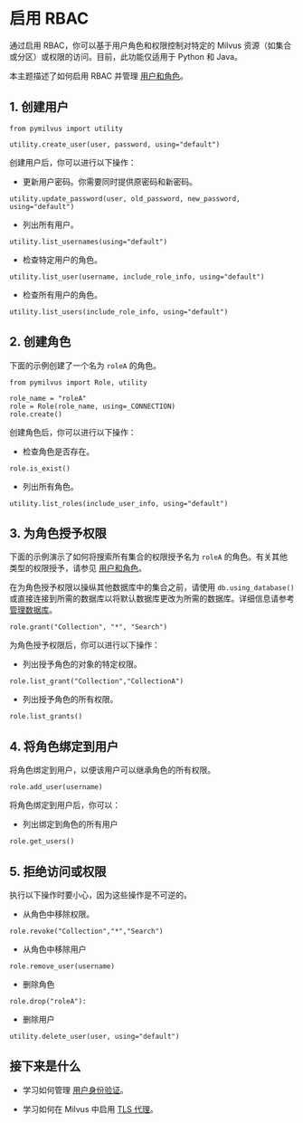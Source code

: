 


# 启用 RBAC

通过启用 RBAC，你可以基于用户角色和权限控制对特定的 Milvus 资源（如集合或分区）或权限的访问。目前，此功能仅适用于 Python 和 Java。

本主题描述了如何启用 RBAC 并管理 [用户和角色](/reference/users_and_roles.md)。

## 1. 创建用户

```
from pymilvus import utility

utility.create_user(user, password, using="default")
```

创建用户后，你可以进行以下操作：

- 更新用户密码。你需要同时提供原密码和新密码。

```
utility.update_password(user, old_password, new_password, using="default")
```

- 列出所有用户。

```
utility.list_usernames(using="default")
```

- 检查特定用户的角色。

```
utility.list_user(username, include_role_info, using="default")
```

- 检查所有用户的角色。

```
utility.list_users(include_role_info, using="default")
```

## 2. 创建角色

下面的示例创建了一个名为 `roleA` 的角色。

```
from pymilvus import Role, utility

role_name = "roleA"
role = Role(role_name, using=_CONNECTION)
role.create()
```

创建角色后，你可以进行以下操作：

- 检查角色是否存在。

```
role.is_exist()
```

- 列出所有角色。

```
utility.list_roles(include_user_info, using="default")
```

## 3. 为角色授予权限

下面的示例演示了如何将搜索所有集合的权限授予名为 `roleA` 的角色。有关其他类型的权限授予，请参见 [用户和角色](/reference/users_and_roles.md)。

在为角色授予权限以操纵其他数据库中的集合之前，请使用 `db.using_database()` 或直接连接到所需的数据库以将默认数据库更改为所需的数据库。详细信息请参考 [管理数据库](/userGuide/manage_databases.md)。

```
role.grant("Collection", "*", "Search")
```

为角色授予权限后，你可以进行以下操作：

- 列出授予角色的对象的特定权限。

```
role.list_grant("Collection","CollectionA")
```

- 列出授予角色的所有权限。

```
role.list_grants()
```


## 4. 将角色绑定到用户



将角色绑定到用户，以便该用户可以继承角色的所有权限。

```
role.add_user(username)
```

将角色绑定到用户后，你可以：

- 列出绑定到角色的所有用户

```
role.get_users()
```

## 5. 拒绝访问或权限

<div class="alert caution">

执行以下操作时要小心，因为这些操作是不可逆的。

</div>

- 从角色中移除权限。

```
role.revoke("Collection","*","Search")
```

- 从角色中移除用户

```
role.remove_user(username)
```

- 删除角色

```
role.drop("roleA"):
```

- 删除用户

```
utility.delete_user(user, using="default")
```

## 接下来是什么


- 学习如何管理 [用户身份验证](/adminGuide/authenticate.md)。
 
- 学习如何在 Milvus 中启用 [TLS 代理](/adminGuide/tls.md)。
 